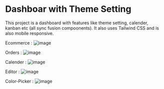 # Dashboar with Theme Setting

This project is a dashboard with features like theme setting, calender, kanban etc (all sync fusion compoonents). It also uses Tailwind CSS and is also mobile responsive.

Ecommerce :
![image](https://user-images.githubusercontent.com/48945975/180652421-4349edc7-3d16-4a00-94bf-9370eb7d0dd6.png)

Orders :
![image](https://user-images.githubusercontent.com/48945975/180652479-adc47853-7dea-42a9-8c64-75eb04885e3a.png)

Calender :
![image](https://user-images.githubusercontent.com/48945975/180652492-e1e87eee-aa73-4891-b355-83194ef848ee.png)

Editor :
![image](https://user-images.githubusercontent.com/48945975/180652506-7d803816-26e0-4f15-b272-f3d5264a53db.png)

Color-Picker :
![image](https://user-images.githubusercontent.com/48945975/180652524-26450843-9b72-42fa-81a3-aeb0028e5672.png)
